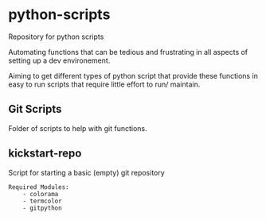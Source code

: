 # python-scripts
Repository for python scripts

Automating functions that can be tedious and frustrating in all aspects of setting up a dev environement.

Aiming to get different types of python script that provide these functions in easy to run scripts that require little effort to run/ maintain.

## Git Scripts
Folder of scripts to help with git functions.

## kickstart-repo 
Script for starting a basic (empty) git repository
```
Required Modules:
    - colorama
    - termcolor
    - gitpython
```